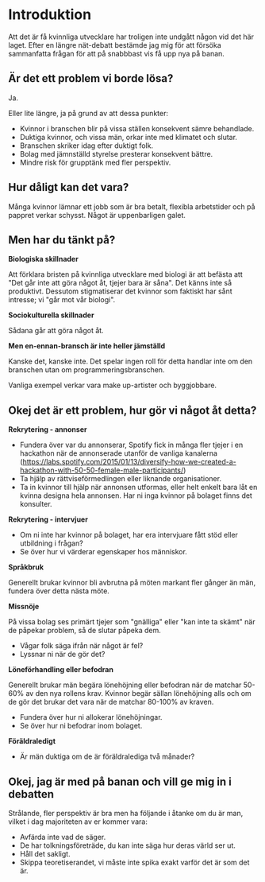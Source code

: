 Introduktion
============

Att det är få kvinnliga utvecklare har troligen inte undgått någon vid det här laget. Efter en längre nät-debatt bestämde jag mig för att försöka sammanfatta frågan för att på snabbbast vis få upp nya på banan.

Är det ett problem vi borde lösa?
-------------------

Ja.

Eller lite längre, ja på grund av att dessa punkter:

- Kvinnor i branschen blir på vissa ställen konsekvent sämre behandlade.
- Duktiga kvinnor, och vissa män, orkar inte med klimatet och slutar.
- Branschen skriker idag efter duktigt folk.
- Bolag med jämnställd styrelse presterar konsekvent bättre.
- Mindre risk för grupptänk med fler perspektiv.

Hur dåligt kan det vara?
------------------------

Många kvinnor lämnar ett jobb som är bra betalt, flexibla arbetstider och på pappret verkar schysst. Något är uppenbarligen galet.

Men har du tänkt på?
--------------------

**Biologiska skillnader**

Att förklara bristen på kvinnliga utvecklare med biologi är att befästa att "Det går inte att göra något åt, tjejer bara är såna". Det känns inte så produktivt. Dessutom stigmatiserar det kvinnor som faktiskt har sånt intresse; vi "går mot vår biologi".

**Sociokulturella skillnader**

Sådana går att göra något åt.

**Men en-ennan-bransch är inte heller jämställd**

Kanske det, kanske inte. Det spelar ingen roll för detta handlar inte om den branschen utan om programmeringsbranschen.

Vanliga exempel verkar vara make up-artister och byggjobbare.

Okej det är ett problem, hur gör vi något åt detta?
---------------------------------------------------

**Rekrytering - annonser**

- Fundera över var du annonserar, Spotify fick in många fler tjejer i en hackathon när de annonserade utanför de vanliga kanalerna (https://labs.spotify.com/2015/01/13/diversify-how-we-created-a-hackathon-with-50-50-female-male-participants/)
- Ta hjälp av rättviseförmedlingen eller liknande organisationer.
- Ta in kvinnor till hjälp när annonsen utformas, eller helt enkelt bara låt en kvinna designa hela annonsen. Har ni inga kvinnor på bolaget finns det konsulter.

**Rekrytering - intervjuer**

- Om ni inte har kvinnor på bolaget, har era intervjuare fått stöd eller utbildning i frågan?
- Se över hur vi värderar egenskaper hos människor.

**Språkbruk**

Generellt brukar kvinnor bli avbrutna på möten markant fler gånger än män, fundera över detta nästa möte.

**Missnöje**

På vissa bolag ses primärt tjejer som "gnälliga" eller "kan inte ta skämt" när de påpekar problem, så de slutar påpeka dem.

- Vågar folk säga ifrån när något är fel?
- Lyssnar ni när de gör det?

**Löneförhandling eller befodran**

Generellt brukar män begära lönehöjning eller befodran när de matchar 50-60% av den nya rollens krav. Kvinnor begär sällan lönehöjning alls och om de gör det brukar det vara när de matchar 80-100% av kraven. 

- Fundera över hur ni allokerar lönehöjningar.
- Se över hur ni befodrar inom bolaget.

**Föräldraledigt**

- Är män duktiga om de är föräldralediga två månader?

Okej, jag är med på banan och vill ge mig in i debatten
--------------------------------------------------------

Strålande, fler perspektiv är bra men ha följande i åtanke om du är man, vilket i dag majoriteten av er kommer vara:

- Avfärda inte vad de säger.
- De har tolkningsföreträde, du kan inte säga hur deras värld ser ut.
- Håll det sakligt.
- Skippa teoretiserandet, vi måste inte spika exakt varför det är som det är.
